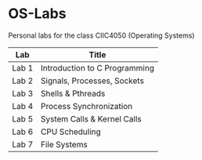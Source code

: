 # OS-Labs
Personal labs for the class CIIC4050 (Operating Systems)
<table class="tg">
<thead>
  <tr>
    <th class="tg-0lax">Lab</th>
    <th class="tg-0lax">Title</th>
  </tr>
</thead>
<tbody>
  <tr>
    <td class="tg-0lax">Lab 1</td>
    <td class="tg-0lax">Introduction to C Programming</td>
  </tr>
  <tr>
    <td class="tg-0lax">Lab 2</td>
    <td class="tg-0lax">Signals, Processes, Sockets</td>
  </tr>
  <tr>
    <td class="tg-0lax">Lab 3</td>
    <td class="tg-0lax">Shells &amp; Pthreads</td>
  </tr>
  <tr>
    <td class="tg-0lax">Lab 4 </td>
    <td class="tg-0lax">Process Synchronization</td>
  </tr>
    <tr>
    <td class="tg-0lax">Lab 5 </td>
    <td class="tg-0lax">System Calls & Kernel Calls</td>
  </tr>
    <tr>
    <td class="tg-0lax">Lab 6 </td>
    <td class="tg-0lax">CPU Scheduling</td>
  </tr>
  <tr>
    <td class="tg-0lax">Lab 7 </td>
    <td class="tg-0lax">File Systems</td>
  </tr>
</tbody>
</table>
